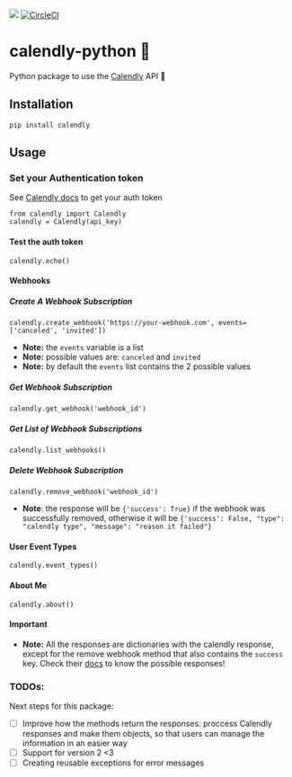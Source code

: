 <a href="https://codeclimate.com/github/kevteg/calendly-python/maintainability"><img src="https://api.codeclimate.com/v1/badges/8d96f6b46f140f3d178b/maintainability" /></a> [![CircleCI](https://circleci.com/gh/kevteg/calendly-python/tree/master.svg?style=svg)](https://circleci.com/gh/kevteg/calendly-python/tree/master)
# calendly-python 🐍

Python package to use the [Calendly](http://calendly.com) API  🚀


## Installation

    pip install calendly

## Usage

### Set your Authentication token
See [Calendly docs](https://developer.calendly.com/docs/getting-your-authentication-token) to get your auth token

    from calendly import Calendly
    calendly = Calendly(api_key)

#### Test the auth token

	calendly.echo()

#### Webhooks
##### Create A Webhook Subscription

    calendly.create_webhook('https://your-webhook.com', events=['canceled', 'invited'])

 - **Note:** the `events` variable is a list 
 - **Note:** possible values are: `canceled` and `invited` 
 - **Note:** by default the `events` list contains the 2 possible values

##### Get Webhook Subscription

    calendly.get_webhook('webhook_id')

##### Get List of Webhook Subscriptions

    calendly.list_webhooks()

##### Delete Webhook Subscription

    calendly.remove_webhook('webhook_id')

- **Note**: the response will be `{'success': True}` if the webhook was successfully removed, otherwise it will be `{'success': False, "type": "calendly type", "message": "reason it failed"}`

#### User Event Types

    calendly.event_types()

#### About Me

    calendly.about()

#### Important
- **Note:** All the responses are dictionaries with the calendly response, except for the remove webhook method that also contains the `success` key. Check their [docs](https://developer.calendly.com/docs/) to know the possible responses!

### TODOs:
Next steps for this package:
- [ ] Improve how the methods return the responses: proccess Calendly responses and make them objects, so that users can manage the information in an easier way
- [ ] Support for version 2 <3
- [ ] Creating reusable exceptions for error messages

